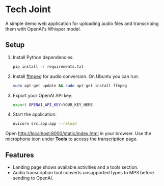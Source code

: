 # Tech Joint

A simple demo web application for uploading audio files and transcribing them with OpenAI's Whisper model.

## Setup

1. Install Python dependencies:
   ```bash
   pip install -r requirements.txt
   ```
2. Install [ffmpeg](https://ffmpeg.org/) for audio conversion. On Ubuntu you can run:
   ```bash
   sudo apt-get update && sudo apt-get install ffmpeg
   ```
3. Export your OpenAI API key:
   ```bash
   export OPENAI_API_KEY=YOUR_KEY_HERE
   ```
4. Start the application:
   ```bash
   uvicorn src.app:app --reload
   ```

Open [http://localhost:8000/static/index.html](http://localhost:8000/static/index.html) in your browser.
Use the microphone icon under **Tools** to access the transcription page.

## Features

- Landing page shows available activities and a tools section.
- Audio transcription tool converts unsupported types to MP3 before sending to OpenAI.
